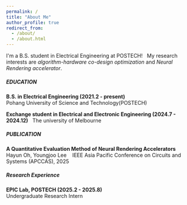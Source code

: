 ```yaml
---
permalink: /
title: "About Me"
author_profile: true
redirect_from: 
  - /about/
  - /about.html
---
```


<span style="font-size: 14px;">I'm a B.S. student in Electrical Engineering at POSTECH!  
My research interests are *algorithm-hardware co-design optimization* and *Neural Rendering accelerator*.</span>

##### EDUCATION

<span style="font-size: 14px;">**B.S. in Electrical Engineering (2021.2 - present)**  
Pohang University of Science and Technology(POSTECH)</span>  

<span style="font-size: 14px;">**Exchange student in Electrical and Electronic Engineering (2024.7 - 2024.12)**    
The university of Melbourne</span>  

##### PUBLICATION

<span style="font-size: 14px;">**A Quantitative Evaluation Method of Neural Rendering Accelerators**  
Hayun Oh, Youngjoo Lee    
IEEE Asia Pacific Conference on Circuits and Systems (APCCAS), 2025</span>  

##### Research Experience

<span style="font-size: 14px;">**EPIC Lab, POSTECH (2025.2 - 2025.8)**  
Undergraduate Research Intern</span>


